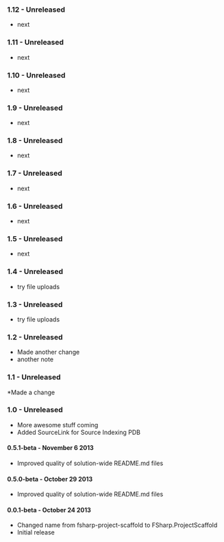 ### 1.12 - Unreleased

* next

### 1.11 - Unreleased

* next

### 1.10 - Unreleased

* next

### 1.9 - Unreleased

* next

### 1.8 - Unreleased

* next

### 1.7 - Unreleased

* next

### 1.6 - Unreleased

* next

### 1.5 - Unreleased

* next

### 1.4 - Unreleased

* try file uploads

### 1.3 - Unreleased

* try file uploads

### 1.2 - Unreleased

* Made another change
* another note

### 1.1 - Unreleased

*Made a change

### 1.0 - Unreleased
* More awesome stuff coming
* Added SourceLink for Source Indexing PDB

#### 0.5.1-beta - November 6 2013
* Improved quality of solution-wide README.md files
 
#### 0.5.0-beta - October 29 2013
* Improved quality of solution-wide README.md files

#### 0.0.1-beta - October 24 2013
* Changed name from fsharp-project-scaffold to FSharp.ProjectScaffold
* Initial release
